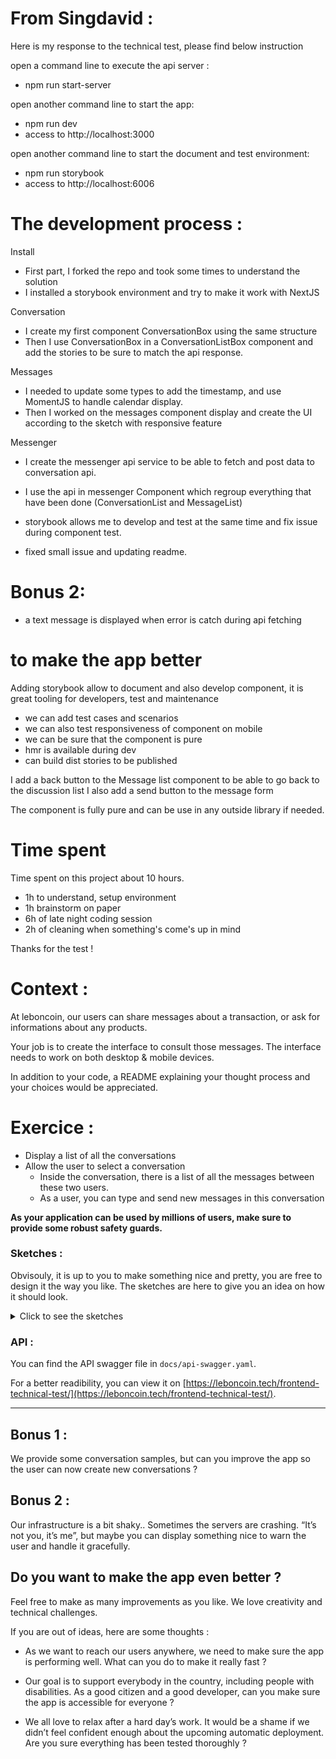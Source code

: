 # From Singdavid : 

Here is my response to the technical test, please find below instruction

open a command line to execute the api server : 
- npm run start-server

open another command line to start the app:
- npm run dev
- access to http://localhost:3000

open another command line to start the document and test environment:
- npm run storybook
- access to http://localhost:6006

# The development process : 

Install
- First part, I forked the repo and took some times to understand the solution
- I installed a storybook environment and try to make it work with NextJS

Conversation
- I create my first component ConversationBox using the same structure
- Then I use ConversationBox in a ConversationListBox component and add the stories to be sure to match the api response.

Messages
- I needed to update some types to add the timestamp, and use MomentJS to handle calendar display.
- Then I worked on the messages component display and create the UI according to the sketch with responsive feature

Messenger 
- I create the messenger api service to be able to fetch and post data to conversation api.
- I use the api in messenger Component which regroup everything that have been done (ConversationList and MessageList)

- storybook allows me to develop and test at the same time and fix issue during component test.
- fixed small issue and updating readme.

# Bonus 2: 
- a text message is displayed when error is catch during api fetching

# to make the app better

Adding storybook allow to document and also develop component, it is great tooling for developers, test and maintenance
 - we can add test cases and scenarios
 - we can also test responsiveness of component on mobile
 - we can be sure that the component is pure
 - hmr is available during dev
 - can build dist stories to be published

I add a back button to the Message list component to be able to go back to the discussion list
I also add a send button to the message form

The component is fully pure and can be use in any outside library if needed.


# Time spent

Time spent on this project about 10 hours.

- 1h to understand, setup environment
- 1h brainstorm on paper
- 6h of late night coding session
- 2h of cleaning when something's come's up in mind

Thanks for the test !

# Context :

At leboncoin, our users can share messages about a transaction, or ask for informations about any products.

Your job is to create the interface to consult those messages.
The interface needs to work on both desktop & mobile devices.

In addition to your code, a README explaining your thought process and your choices would be appreciated.

# Exercice :

- Display a list of all the conversations
- Allow the user to select a conversation
  - Inside the conversation, there is a list of all the messages between these two users.
  - As a user, you can type and send new messages in this conversation

**As your application can be used by millions of users, make sure to provide some robust safety guards.**

### Sketches :

Obvisouly, it is up to you to make something nice and pretty, you are free to design it the way you like. The sketches are here to give you an idea on how it should look.

<details>
  <summary>Click to see the sketches</summary>
  
Mobile list :

![](./sketches/list-mobile.jpg)

Desktop list :

![](./sketches/list-desktop.jpg)

Mobile conversation :

![](./sketches/conv-mobile.jpg)

Desktop conversation :

![](./sketches/conv-desktop.jpg)

</details>

### API :

You can find the API swagger file in `docs/api-swagger.yaml`.

For a better readibility, you can view it on [https://leboncoin.tech/frontend-technical-test/](https://leboncoin.tech/frontend-technical-test/).

---

## Bonus 1 :

We provide some conversation samples, but can you improve the app so the user can now create new conversations ?

## Bonus 2 :

Our infrastructure is a bit shaky.. Sometimes the servers are crashing. “It’s not you, it’s me”, but maybe you can display something nice to warn the user and handle it gracefully.

## Do you want to make the app even better ?

Feel free to make as many improvements as you like.
We love creativity and technical challenges.

If you are out of ideas, here are some thoughts :

- As we want to reach our users anywhere, we need to make sure the app is performing well. What can you do to make it really fast ?

- Our goal is to support everybody in the country, including people with disabilities. As a good citizen and a good developer, can you make sure the app is accessible for everyone ?

- We all love to relax after a hard day’s work. It would be a shame if we didn’t feel confident enough about the upcoming automatic deployment. Are you sure everything has been tested thoroughly ?
